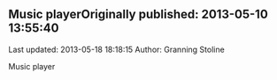 ## Music playerOriginally published: 2013-05-10 13:55:40 
Last updated: 2013-05-18 18:18:15 
Author: Granning Stoline 
 
Music player